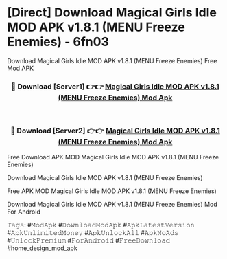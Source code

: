 # [Direct] Download Magical Girls Idle MOD APK v1.8.1 (MENU Freeze Enemies) - 6fn03
Download Magical Girls Idle MOD APK v1.8.1 (MENU Freeze Enemies) Free Mod APK

<div align="center">
<h3>🔴 Download [Server1] 👉👉 <a href="https://apk-comot.site?title=Magical_Girls_Idle_MOD_APK_v1.8.1_(MENU_Freeze_Enemies)">Magical Girls Idle MOD APK v1.8.1 (MENU Freeze Enemies) Mod Apk</a></h3><br>

<h3>🔴 Download [Server2] 👉👉 <a href="https://apk-comot.site?title=Magical_Girls_Idle_MOD_APK_v1.8.1_(MENU_Freeze_Enemies)">Magical Girls Idle MOD APK v1.8.1 (MENU Freeze Enemies) Mod Apk</a></h3>
</div>


Free Download APK MOD Magical Girls Idle MOD APK v1.8.1 (MENU Freeze Enemies)

Download Magical Girls Idle MOD APK v1.8.1 (MENU Freeze Enemies) 

Free APK MOD Magical Girls Idle MOD APK v1.8.1 (MENU Freeze Enemies) 

Download Magical Girls Idle MOD APK v1.8.1 (MENU Freeze Enemies) Mod For Android

𝚃𝚊𝚐𝚜: #𝙼𝚘𝚍𝙰𝚙𝚔 #𝙳𝚘𝚠𝚗𝚕𝚘𝚊𝚍𝙼𝚘𝚍𝙰𝚙𝚔 #𝙰𝚙𝚔𝙻𝚊𝚝𝚎𝚜𝚝𝚅𝚎𝚛𝚜𝚒𝚘𝚗 #𝙰𝚙𝚔𝚄𝚗𝚕𝚒𝚖𝚒𝚝𝚎𝚍𝙼𝚘𝚗𝚎𝚢 #𝙰𝚙𝚔𝚄𝚗𝚕𝚘𝚌𝚔𝙰𝚕𝚕 #𝙰𝚙𝚔𝙽𝚘𝙰𝚍𝚜 #𝚄𝚗𝚕𝚘𝚌𝚔𝙿𝚛𝚎𝚖𝚒𝚞𝚖 #𝙵𝚘𝚛𝙰𝚗𝚍𝚛𝚘𝚒𝚍 #𝙵𝚛𝚎𝚎𝙳𝚘𝚠𝚗𝚕𝚘𝚊𝚍 #home_design_mod_apk